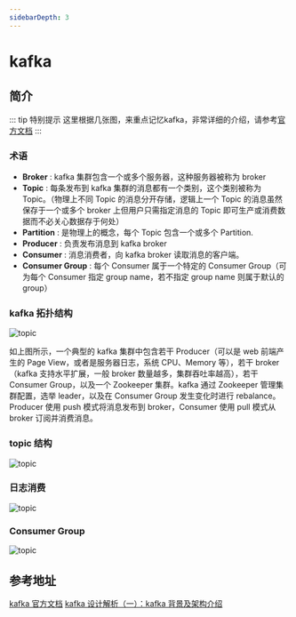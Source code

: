 ```yaml
---
sidebarDepth: 3
---
```



# kafka

## 简介

::: tip 特别提示
这里根据几张图，来重点记忆kafka，非常详细的介绍，请参考[官方文档](http://kafka.apache.org/intro)
:::


### 术语

- **Broker** : kafka 集群包含一个或多个服务器，这种服务器被称为 broker
- **Topic** : 每条发布到 kafka 集群的消息都有一个类别，这个类别被称为 Topic。（物理上不同 Topic 的消息分开存储，逻辑上一个 Topic 的消息虽然保存于一个或多个 broker 上但用户只需指定消息的 Topic 即可生产或消费数据而不必关心数据存于何处）
- **Partition** : 是物理上的概念，每个 Topic 包含一个或多个 Partition.
- **Producer** : 负责发布消息到 kafka broker
- **Consumer** : 消息消费者，向 kafka broker 读取消息的客户端。
- **Consumer Group** : 每个 Consumer 属于一个特定的 Consumer Group（可为每个 Consumer 指定 group name，若不指定 group name 则属于默认的 group）

### kafka 拓扑结构

![topic](/img/kafka/kafka.png)


如上图所示，一个典型的 kafka 集群中包含若干 Producer（可以是 web 前端产生的 Page View，或者是服务器日志，系统 CPU、Memory 等），若干 broker（kafka 支持水平扩展，一般 broker 数量越多，集群吞吐率越高），若干 Consumer Group，以及一个 Zookeeper 集群。kafka 通过 Zookeeper 管理集群配置，选举 leader，以及在 Consumer Group 发生变化时进行 rebalance。Producer 使用 push 模式将消息发布到 broker，Consumer 使用 pull 模式从 broker 订阅并消费消息。

### topic 结构

![topic](/img/kafka/log_anatomy.png)

### 日志消费

![topic](/img/kafka/log_consumer.png)

### Consumer Group

![topic](/img/kafka/log_consumer.png)

## 参考地址

[kafka 官方文档](http://kafka.apache.org/intro)
[kafka 设计解析（一）：kafka 背景及架构介绍](https://www.infoq.cn/article/kafka-analysis-part-1)